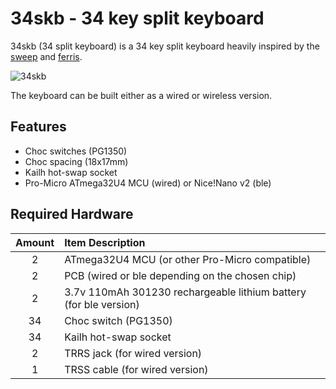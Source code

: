 # 34skb - 34 key split keyboard

34skb (34 split keyboard) is a 34 key split keyboard heavily inspired by the [sweep](https://github.com/davidphilipbarr/Sweep) and [ferris](https://github.com/pierrechevalier83/ferris).

![34skb](https://imgur.com/k2hyPwm.png)

The keyboard can be built either as a wired or wireless version.

## Features

- Choc switches (PG1350)
- Choc spacing (18x17mm)
- Kailh hot-swap socket
- Pro-Micro ATmega32U4 MCU (wired) or Nice!Nano v2 (ble)

## Required Hardware

| Amount | Item Description                                                  |
|:------:|:------------------------------------------------------------------|
| 2      | ATmega32U4 MCU (or other Pro-Micro compatible)                    |
| 2      | PCB (wired or ble depending on the chosen chip)                   |
| 2      | 3.7v 110mAh 301230 rechargeable lithium battery (for ble version) |
| 34     | Choc switch (PG1350)                                              |
| 34     | Kailh hot-swap socket                                             |
| 2      | TRRS jack (for wired version)                                     |
| 1      | TRSS cable (for wired version)                                    |
